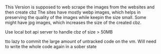 This Version is supposed to web scrape the images from the websites and then create cbz
The sites have mostly webp images, which helps in preserving the quality of the images while keepin the size small. Some might have jpg images, which increases the size of the created cbz.

Use local bot api server to handle cbz of size > 50MB

tto lazy to commit the large amount of untracked code on the vm. Will need to write the whole code again in a sober state
